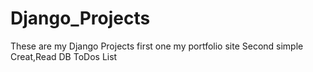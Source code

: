 # Django_Projects
These are my Django Projects
first one my portfolio site 
Second simple Creat,Read DB ToDos List

